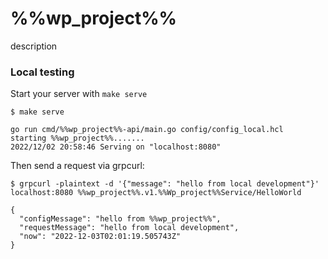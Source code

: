 # %%wp_project%%

description


### Local testing

Start your server with `make serve`

```
$ make serve

go run cmd/%%wp_project%%-api/main.go config/config_local.hcl
starting %%wp_project%%.......
2022/12/02 20:58:46 Serving on "localhost:8080"

```

Then send a request via grpcurl:

```
$ grpcurl -plaintext -d '{"message": "hello from local development"}' localhost:8080 %%wp_project%%.v1.%%Wp_project%%Service/HelloWorld

{
  "configMessage": "hello from %%wp_project%%",
  "requestMessage": "hello from local development",
  "now": "2022-12-03T02:01:19.505743Z"
}
```
